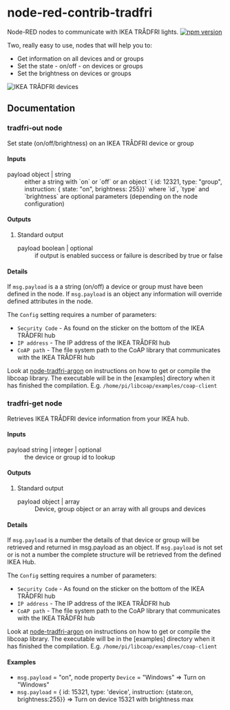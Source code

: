 # node-red-contrib-tradfri
Node-RED nodes to communicate with IKEA TRÅDFRI lights. [![npm version](https://badge.fury.io/js/node-red-contrib-tradfri.svg)](https://badge.fury.io/js/node-red-contrib-tradfri)

Two, really easy to use, nodes that will help you to:
 - Get information on all devices and or groups
 - Set the state - on/off - on devices or groups
 - Set the brightness on devices or groups

![IKEA TRÅDFRI devices](https://cloud.githubusercontent.com/assets/2181965/26756721/7c3cddac-48a9-11e7-83fb-701d3c111e4b.jpg)

## Documentation

### tradfri-out node
Set state (on/off/brightness) on an IKEA TRÅDFRI device or group

#### Inputs

<dl class="message-properties">

<dt>payload <span class="property-type">object | string</span></dt>

<dd>either a string with `on` or `off` or an object `{ id: 12321, type: "group", instruction: { state: "on", brightness: 255}}` where `id`, `type` and `brightness` are optional parameters (depending on the node configuration)</dd>

</dl>

#### Outputs

1.  Standard output

    <dl class="message-properties">

    <dt>payload <span class="property-type">boolean | optional</span></dt>

    <dd>if output is enabled success or failure is described by true or false</dd>

    </dl>

#### Details

If `msg.payload` is a a string (on/off) a device or group must have been defined in the node. If `msg.payload` is an object any information will override defined attributes in the node.

The `Config` setting requires a number of parameters:

*   `Security Code` - As found on the sticker on the bottom of the IKEA TRÅDFRI hub
*   `IP address` - The IP address of the IKEA TRÅDFRI hub
*   `CoAP path` - The file system path to the CoAP library that communicates with the IKEA TRÅDFRI hub

Look at [node-tradfri-argon](https://github.com/nidayand/node-tradfri-argon) on instructions on how to get or compile the libcoap library. The executable will be in the [examples] directory when it has finished the compilation. E.g. `/home/pi/libcoap/examples/coap-client`

### tradfri-get node
Retrieves IKEA TRÅDFRI device information from your IKEA hub.

#### Inputs

<dl class="message-properties">

<dt>payload <span class="property-type">string | integer | optional</span></dt>

<dd>the device or group id to lookup</dd>

</dl>

#### Outputs

1.  Standard output

    <dl class="message-properties">

    <dt>payload <span class="property-type">object | array</span></dt>

    <dd>Device, group object or an array with all groups and devices</dd>

    </dl>

#### Details

If `msg.payload` is a number the details of that device or group will be retrieved and returned in msg.payload as an object. If `msg.payload` is not set or is not a number the complete structure will be retrieved from the defined IKEA Hub.

The `Config` setting requires a number of parameters:

*   `Security Code` - As found on the sticker on the bottom of the IKEA TRÅDFRI hub
*   `IP address` - The IP address of the IKEA TRÅDFRI hub
*   `CoAP path` - The file system path to the CoAP library that communicates with the IKEA TRÅDFRI hub

Look at [node-tradfri-argon](https://github.com/nidayand/node-tradfri-argon) on instructions on how to get or compile the libcoap library. The executable will be in the [examples] directory when it has finished the compilation. E.g. `/home/pi/libcoap/examples/coap-client`

#### Examples

*   `msg.payload` = "on", node property `Device` = "Windows" => Turn on "Windows"
*   `msg.payload` = { id: 15321, type: 'device', instruction: {state:on, brightness:255}} => Turn on device 15321 with brightness max

